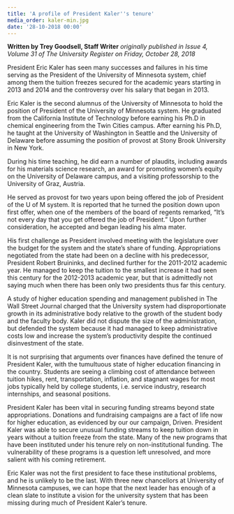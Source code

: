 ```yaml
---
title: 'A profile of President Kaler''s tenure'
media_order: kaler-min.jpg
date: '28-10-2018 00:00'
---
```


**Written by Trey Goodsell, Staff Writer** _originally published in Issue 4, Volume 31 of The University Register on Friday, October 28, 2018_

President Eric Kaler has seen many successes and failures in his time serving as the President of the University of Minnesota system, chief among them the tuition freezes secured for the academic years starting in 2013 and 2014 and the controversy over his salary that began in 2013.

Eric Kaler is the second alumnus of the University of Minnesota to hold the position of President of the University of Minnesota system. He graduated from the California Institute of Technology before earning his Ph.D in chemical engineering from the Twin Cities campus. After earning his Ph.D, he taught at the University of Washington in Seattle and the University of Delaware before assuming the position of provost at Stony Brook University in New York. 

During his time teaching, he did earn a number of plaudits, including awards for his materials science research, an award for promoting women’s equity on the University of Delaware campus, and a visiting professorship to the University of Graz, Austria.

He served as provost for two years upon being offered the job of President of the U of M system. It is reported that he turned the position down upon first offer, when one of the members of the board of regents remarked, “It’s not every day that you get offered the job of President.” Upon further consideration, he accepted and began leading his alma mater.

His first challenge as President involved meeting with the legislature over the budget for the system and the state’s share of funding. Appropriations negotiated from the state had been on a decline with his predecessor, President Robert Bruininks, and declined further for the 2011-2012 academic year. He managed to keep the tuition to the smallest increase it had seen this century for the 2012-2013 academic year, but that is admittedly not saying much when there has been only two presidents thus far this century.

A study of higher education spending and management published in The Wall Street Journal charged that the University system had disproportionate growth in its administrative body relative to the growth of the student body and the faculty body. Kaler did not dispute the size of the administration, but defended the system because it had managed to keep administrative costs low and increase the system’s productivity despite the continued disinvestment of the state.

It is not surprising that arguments over finances have defined the tenure of President Kaler, with the tumultuous state of higher education financing in the country. Students are seeing a climbing cost of attendance between tuition hikes, rent, transportation, inflation, and stagnant wages for most jobs typically held by college students, i.e. service industry, research internships, and seasonal positions.

President Kaler has been vital in securing funding streams beyond state appropriations. Donations and fundraising campaigns are a fact of life now for higher education, as evidenced by our our campaign, Driven. President Kaler was able to secure unusual funding streams to keep tuition down in years without a tuition freeze from the state. Many of the new programs that have been instituted under his tenure rely on non-institutional funding. The vulnerability of these programs is a question left unresolved, and more salient with his coming retirement.

Eric Kaler was not the first president to face these institutional problems, and he is unlikely to be the last. With three new chancellors at University of Minnesota campuses, we can hope that the next leader has enough of a clean slate to institute a vision for the university system that has been missing during much of President Kaler’s tenure.
